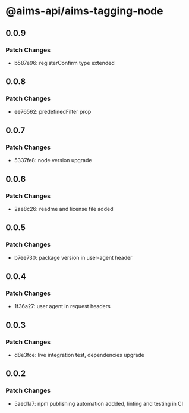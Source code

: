 # @aims-api/aims-tagging-node

## 0.0.9

### Patch Changes

- b587e96: registerConfirm type extended

## 0.0.8

### Patch Changes

- ee76562: predefinedFilter prop

## 0.0.7

### Patch Changes

- 5337fe8: node version upgrade

## 0.0.6

### Patch Changes

- 2ae8c26: readme and license file added

## 0.0.5

### Patch Changes

- b7ee730: package version in user-agent header

## 0.0.4

### Patch Changes

- 1f36a27: user agent in request headers

## 0.0.3

### Patch Changes

- d8e3fce: live integration test, dependencies upgrade

## 0.0.2

### Patch Changes

- 5aed1a7: npm publishing automation addded, linting and testing in CI
